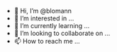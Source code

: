 - 👋 Hi, I’m @blomann
- 👀 I’m interested in ...
- 🌱 I’m currently learning ...
- 💞️ I’m looking to collaborate on ...
- 📫 How to reach me ...

<!---
blomann/blomann is a ✨ special ✨ repository because its `README.md` (this file) appears on your GitHub profile.
You can click the Preview link to take a look at your changes.
--->
